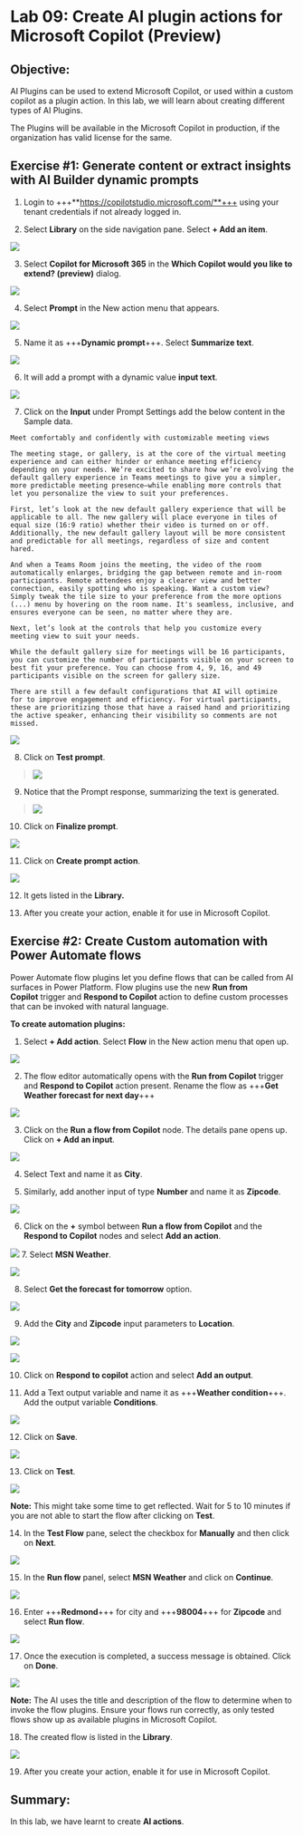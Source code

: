 # Lab 09: Create AI plugin actions for Microsoft Copilot (Preview)

## Objective:

AI Plugins can be used to extend Microsoft Copilot, or used within a
custom copilot as a plugin action. In this lab, we will learn about
creating different types of AI Plugins.

The Plugins will be available in the Microsoft Copilot in production, if
the organization has valid license for the same.

## Exercise #1: Generate content or extract insights with AI Builder dynamic prompts

1.  Login to +++**https://copilotstudio.microsoft.com/**+++ using your
    tenant credentials if not already logged in.

2.  Select **Library** on the side navigation pane. Select **+ Add an
    item**.

![](./media/image1.png)

3.  Select **Copilot for Microsoft 365** in the **Which Copilot would
    you like to extend? (preview)** dialog.

![](./media/image2.png)

4.  Select **Prompt** in the New action menu that appears.

![](./media/image3.png)

5.  Name it as +++**Dynamic prompt**+++. Select **Summarize text**.

![](./media/image4.png)

6.  It will add a prompt with a dynamic value **input text**.

![](./media/image5.png)

7.  Click on the **Input** under Prompt Settings add the below content
    in the Sample data.
```
Meet comfortably and confidently with customizable meeting views

The meeting stage, or gallery, is at the core of the virtual meeting
experience and can either hinder or enhance meeting efficiency
depending on your needs. We’re excited to share how we’re evolving the
default gallery experience in Teams meetings to give you a simpler,
more predictable meeting presence—while enabling more controls that
let you personalize the view to suit your preferences.

First, let’s look at the new default gallery experience that will be
applicable to all. The new gallery will place everyone in tiles of
equal size (16:9 ratio) whether their video is turned on or off.
Additionally, the new default gallery layout will be more consistent
and predictable for all meetings, regardless of size and content
hared.

And when a Teams Room joins the meeting, the video of the room
automatically enlarges, bridging the gap between remote and in-room
participants. Remote attendees enjoy a clearer view and better
connection, easily spotting who is speaking. Want a custom view?
Simply tweak the tile size to your preference from the more options
(...) menu by hovering on the room name. It's seamless, inclusive, and
ensures everyone can be seen, no matter where they are.

Next, let’s look at the controls that help you customize every
meeting view to suit your needs.

While the default gallery size for meetings will be 16 participants,
you can customize the number of participants visible on your screen to
best fit your preference. You can choose from 4, 9, 16, and 49
participants visible on the screen for gallery size.

There are still a few default configurations that AI will optimize
for to improve engagement and efficiency. For virtual participants,
these are prioritizing those that have a raised hand and prioritizing
the active speaker, enhancing their visibility so comments are not
missed.
```
![](./media/image6.png)

8.  Click on **Test prompt**.

> ![](./media/image7.png)

9.  Notice that the Prompt response, summarizing the text is generated.

> ![](./media/image8.png)

10. Click on **Finalize prompt**.

![](./media/image9.png)

11. Click on **Create prompt action**.

![](./media/image10.png)

12. It gets listed in the **Library.**

13. After you create your action, enable it for use in Microsoft
    Copilot.

## Exercise \#2: Create Custom automation with Power Automate flows

Power Automate flow plugins let you define flows that can be called from
AI surfaces in Power Platform. Flow plugins use the new **Run from
Copilot** trigger and **Respond to Copilot** action to define custom
processes that can be invoked with natural language.

**To create automation plugins:**

1.  Select **+ Add action**. Select **Flow** in the New action menu that
    open up.

![](./media/image11.png)

2.  The flow editor automatically opens with the **Run from
    Copilot** trigger and **Respond to Copilot** action present. Rename
    the flow as +++**Get Weather forecast for next day**+++

![](./media/image12.png)

3.  Click on the **Run a flow from Copilot** node. The details pane
    opens up. Click on **+ Add an input**.

![](./media/image13.png)

4.  Select Text and name it as **City**.

5.  Similarly, add another input of type **Number** and name it as
    **Zipcode**.

![](./media/image14.png)

6.  Click on the **+** symbol between **Run a flow from Copilot** and
    the **Respond to Copilot** nodes and select **Add an action**.

![](./media/image15.png)
7.  Select **MSN Weather**.

![](./media/image16.png)

8.  Select **Get the forecast for tomorrow** option.

![](./media/image17.png)

9.  Add the **City** and **Zipcode** input parameters to **Location**.

![](./media/image18.png)

![](./media/image19.png)

10. Click on **Respond to copilot** action and select **Add an output**.

11. Add a Text output variable and name it as +++**Weather
    condition**+++. Add the output variable **Conditions**.

![](./media/image20.png)

12. Click on **Save**.

![](./media/image21.png)

13. Click on **Test**.

![](./media/image22.png)

**Note:** This might take some time to get reflected. Wait for 5 to 10
minutes if you are not able to start the flow after clicking on
**Test**.

14. In the **Test Flow** pane, select the checkbox for **Manually** and
    then click on **Next**.

![](./media/image23.png)

15. In the **Run flow** panel, select **MSN Weather** and click on
    **Continue**.

![](./media/image24.png)

16. Enter +++**Redmond**+++ for city and +++**98004**+++ for **Zipcode**
    and select **Run flow**.

![](./media/image25.png)

17. Once the execution is completed, a success message is obtained.
    Click on **Done**.

![](./media/image26.png)

**Note:** The AI uses the title and description of the flow to determine
when to invoke the flow plugins. Ensure your flows run correctly, as
only tested flows show up as available plugins in Microsoft Copilot.

18. The created flow is listed in the **Library**.

![](./media/image27.png)

19. After you create your action, enable it for use in Microsoft
    Copilot.

## Summary:

In this lab, we have learnt to create **AI actions**.
